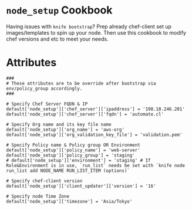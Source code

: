 # `node_setup` Cookbook

 Having issues with `knife bootstrap`? Prep already chef-client set up images/templates to spin up your node.
 Then use this cookbook to modify chef versions and etc to meet your needs. 
		
# Attributes		
		
 ```		
###
# These attributes are to be override after bootstrap via env/policy_group accordingly.
###

# Specify Chef Server FQDN & IP
default['node_setup']['chef_server']['ipaddress'] = '198.18.246.201'
default['node_setup']['chef_server']['fqdn'] = 'automate.cl'

# Specify Org name and its key file name
default['node_setup']['org_name'] = 'aws-org'
default['node_setup']['org_validation_key_file'] = 'validation.pem'

# Specify Policy name & Policy group OR Environment
default['node_setup']['policy_name'] = 'web-server'
default['node_setup']['policy_group'] = 'staging'
# default['node_setup']['environment'] = 'staging' # If Role&Environment is in use, `run_list` needs be set with `knife node run_list add NODE_NAME RUN_LIST_ITEM (options)`

# Specify chef-client version
default['node_setup']['client_updater']['version'] = '16'

# Specify node Time Zone
default['node_setup']['timezone'] = 'Asia/Tokyo'		
 ```
